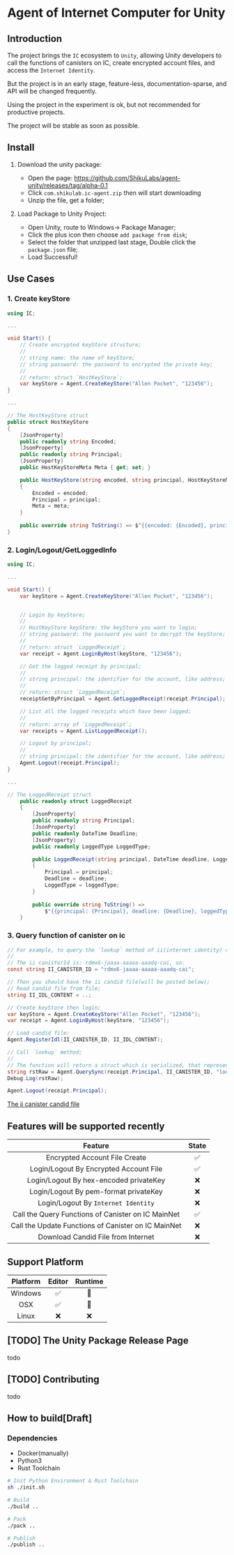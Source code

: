 # Agent of Internet Computer for Unity

## Introduction

The project brings the `IC` ecosystem to `Unity`, allowing Unity developers to call the functions of canisters on IC, create encrypted account files, and access the `Internet Identity`.

But the project is in an early stage, feature-less, documentation-sparse, and API will be changed frequently.

Using the project in the experiment is ok, but not recommended for productive projects.

The project will be stable as soon as possible.

## Install

1. Download the unity package:

    * Open the page: https://github.com/ShikuLabs/agent-unity/releases/tag/alpha-0.1
    * Click `com.shikulab.ic-agent.zip` then will start downloading
    * Unzip the file, get a folder;

2. Load Package to Unity Project:

    * Open Unity, route to Windows-> Package Manager;
    * Click the plus icon then choose `add package from disk`;
    * Select the folder that unzipped last stage, Double click the `package.json` file;
    * Load Successful!

## Use Cases

### 1. Create keyStore

```cs
using IC;

...

void Start() {
    // Create encrypted keyStore structure;
    //
    // string name: the name of keyStore;
    // string password: the password to encrypted the private key;
    //
    // return: struct `HostKeyStore`;
    var keyStore = Agent.CreateKeyStore("Allen Pocket", "123456");
}

...

```

```cs
// The HostKeyStore struct
public struct HostKeyStore
{
    [JsonProperty]
    public readonly string Encoded;
    [JsonProperty]
    public readonly string Principal;
    [JsonProperty]
    public HostKeyStoreMeta Meta { get; set; }

    public HostKeyStore(string encoded, string principal, HostKeyStoreMeta meta)
    {
        Encoded = encoded;
        Principal = principal;
        Meta = meta;
    }
    
    public override string ToString() => $"{{encoded: {Encoded}, principal: {Principal}, meta: {Meta}}}";
}
```

### 2. Login/Logout/GetLoggedInfo

```cs
using IC;

...

void Start() {
    var keyStore = Agent.CreateKeyStore("Allen Pocket", "123456");


    // Login by keyStore;
    //
    // HostKeyStore keyStore: the keyStore you want to login;
    // string password: the password you want to decrypt the keyStore;
    //
    // return: struct `LoggedReceipt`;
    var receipt = Agent.LoginByHost(keyStore, "123456");

    // Get the logged receipt by principal;
    //
    // string principal: the identifier for the account, like address;
    //
    // return: struct `LoggedReceipt`;
    receiptGetByPrincipal = Agent.GetLoggedReceipt(receipt.Principal);

    // List all the logged receipts which have been logged;
    //
    // return: array of `LoggedReceipt`;
    var receipts = Agent.ListLoggedReceipt();

    // Logout by principal;
    //
    // string principal: the identifier for the account, like address;
    Agent.Logout(receipt.Principal);
}

...

```

```cs
// The LoggedReceipt struct
    public readonly struct LoggedReceipt
    {
        [JsonProperty]
        public readonly string Principal;
        [JsonProperty]
        public readonly DateTime Deadline;
        [JsonProperty]
        public readonly LoggedType LoggedType;

        public LoggedReceipt(string principal, DateTime deadline, LoggedType loggedType)
        {
            Principal = principal;
            Deadline = deadline;
            LoggedType = loggedType;
        }
        
        public override string ToString() =>
            $"{{principal: {Principal}, deadline: {Deadline}, loggedType: {LoggedType}}}";
    }
```

### 3. Query function of canister on ic

```cs
// For example, to query the `lookup` method of ii(internet identity) canister on ic mainnet;
// 
// The ii canisterId is: rdmx6-jaaaa-aaaaa-aaadq-cai, so:
const string II_CANISTER_ID = "rdmx6-jaaaa-aaaaa-aaadq-cai";

// Then you should have the ii candid file(will be posted below);
// Read candid file from file;
string II_IDL_CONTENT = ..;

// Create keyStore then login;
var keyStore = Agent.CreateKeyStore("Allen Pocket", "123456");
var receipt = Agent.LoginByHost(keyStore, "123456");

// Load candid file:
Agent.RegisterIdl(II_CANISTER_ID, II_IDL_CONTENT);

// Call `lookup` method;
//
// The function will return a struct which is serialized, that representation is literal;
string rstRaw = Agent.QuerySync(receipt.Principal, II_CANISTER_ID, "lookup", "(1974211: nat64)");
Debug.Log(rstRaw);

Agent.Logout(receipt.Principal);
```

[The ii canister candid file](./agent//src/rdmx6-jaaaa-aaaaa-aaadq-cai.did)

## Features will be supported recently

|                       Feature                       | State |
| :-------------------------------------------------: | :---: |
|            Encrypted Account File Create            |  ✅   |
|       Login/Logout By Encrypted Account File        |  ✅   |
|       Login/Logout By hex-encoded privateKey        |  ❌   |
|        Login/Logout By pem-format privateKey        |  ❌   |
|         Login/Logout By `Internet Identity`         |  ❌   |
| Call the Query Functions of Canister on IC MainNet  |  ✅   |
| Call the Update Functions of Canister on IC MainNet |  ❌   |
|         Download Candid File from Internet          |  ❌   |

## Support Platform

| Platform | Editor | Runtime |
| :------: | :----: | :-----: |
| Windows  |   ✅   |   🚧    |
|   OSX    |   ✅   |   🚧    |
|  Linux   |   ❌   |   ❌    |

## [TODO] The Unity Package Release Page

todo

## [TODO] Contributing

todo

## How to build[Draft]

### Dependencies

- Docker(manually)
- Python3
- Rust Toolchain

```sh
# Init Python Environment & Rust Toolchain
sh ./init.sh

# Build
./build ..

# Pack
./pack ..

# Publish
./publish ..
```